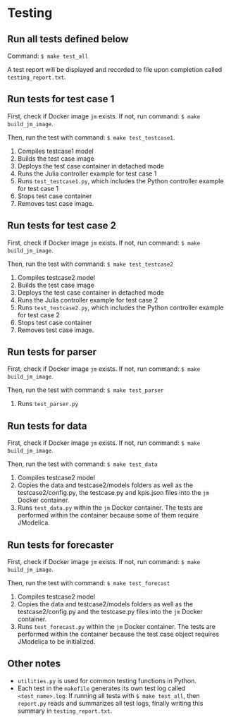 # Testing

## Run all tests defined below
Command: ``$ make test_all``

A test report will be displayed and recorded to file upon completion called ``testing_report.txt``.

## Run tests for test case 1
First, check if Docker image ``jm`` exists.  If not, run command: ``$ make build_jm_image``.

Then, run the test with command: ``$ make test_testcase1``.

1. Compiles testcase1 model
2. Builds the test case image
3. Deploys the test case container in detached mode
4. Runs the Julia controller example for test case 1
5. Runs ``test_testcase1.py``, which includes the Python controller example for test case 1
6. Stops test case container
7. Removes test case image.


## Run tests for test case 2
First, check if Docker image ``jm`` exists.  If not, run command: ``$ make build_jm_image``.

Then, run the test with command: ``$ make test_testcase2``
1. Compiles testcase2 model
2. Builds the test case image
3. Deploys the test case container in detached mode
4. Runs the Julia controller example for test case 2
5. Runs ``test_testcase2.py``, which includes the Python controller example for test case 2
6. Stops test case container
7. Removes test case image.

## Run tests for parser
First, check if Docker image ``jm`` exists.  If not, run command: ``$ make build_jm_image``.

Then, run the test with command: ``$ make test_parser``
1. Runs ``test_parser.py``

## Run tests for data
First, check if Docker image ``jm`` exists.  If not, run command: ``$ make build_jm_image``.

Then, run the test with command: ``$ make test_data``
1. Compiles testcase2 model
2. Copies the data and testcase2/models folders as well as the testcase2/config.py, the testcase.py and kpis.json files into the ``jm`` Docker container. 
3. Runs ``test_data.py`` within the ``jm`` Docker container. The tests are performed within the container because some of them require JModelica.  

## Run tests for forecaster
First, check if Docker image ``jm`` exists.  If not, run command: ``$ make build_jm_image``.

Then, run the test with command: ``$ make test_forecast``
1. Compiles testcase2 model
2. Copies the data and testcase2/models folders as well as the testcase2/config.py
and the testcase.py files into the ``jm`` Docker container. 
3. Runs ``test_forecast.py`` within the ``jm`` Docker container. The tests are performed within the container because the test case object requires JModelica
to be initialized.  

## Other notes
- ``utilities.py`` is used for common testing functions in Python.
- Each test in the ``makefile`` generates its own test log called ``<test_name>.log``.  If running all tests with ``$ make test_all``, then ``report.py`` reads and summarizes all test logs, finally writing this summary in ``testing_report.txt``.
